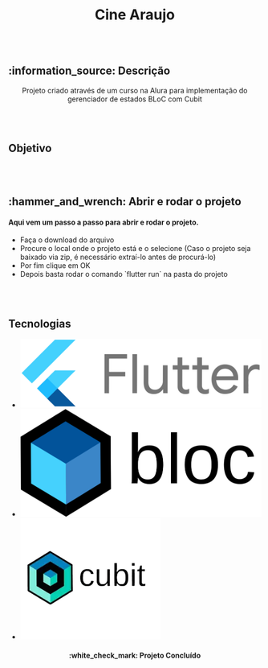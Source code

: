 <h1 align="center">
  Cine Araujo
</h1>
<br></br>

<h2> :information_source: Descrição </h2>
<p align="center"> Projeto criado através de um curso na Alura para implementação do gerenciador de estados BLoC com Cubit</p>
<br></br>

<h2>Objetivo</h2>
<br></br>

<h2> :hammer_and_wrench: Abrir e rodar o projeto </h2>
<h4>Aqui vem um passo a passo para abrir e rodar o projeto.</h4>
<ul>
  <li> Faça o download do arquivo </li>
  <li> Procure o local onde o projeto está e o selecione (Caso o projeto seja baixado via zip, é necessário extraí-lo antes de procurá-lo) </li>
  <li> Por fim clique em OK </li>
  <li> Depois basta rodar o comando `flutter run` na pasta do projeto </li>
</ul>
<br></br>

<h2>Tecnologias</h2>
<ul>
  <li><img src="imagens/Flutter.png"></li>
  <li><img src="imagens/BLoC.png"></li>
  <li><img src="imagens/Cubit.png"></li>
</ul>

<h4 align="center">
  :white_check_mark: Projeto Concluído
</h4>
